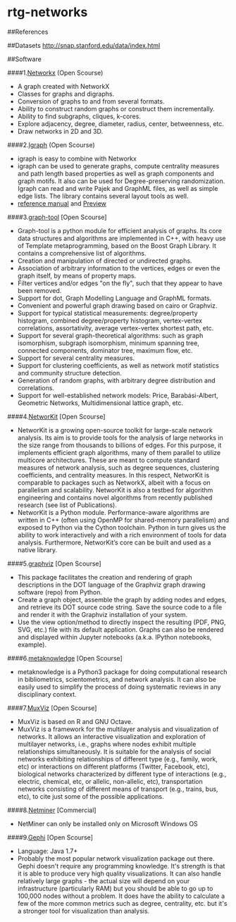 # rtg-networks

##References

##Datasets
http://snap.stanford.edu/data/index.html

##Software

####1.[Networkx](https://networkx.github.io/)
(Open Scourse)
- A graph created with NetworkX
- Classes for graphs and digraphs.
- Conversion of graphs to and from several formats.
- Ability to construct random graphs or construct them incrementally.
- Ability to find subgraphs, cliques, k-cores.
- Explore adjacency, degree, diameter, radius, center, betweenness, etc.
- Draw networks in 2D and 3D. 
  
####2.[Igraph](http://igraph.org/python/#startpy)
(Open Scourse)
- igraph is easy to combine with Networkx
- igraph can be used to generate graphs, compute centrality measures and path length based properties as well as graph components and graph motifs. It also can be used for Degree-preserving randomization. Igraph can read and write Pajek and GraphML files, as well as simple edge lists. The library contains several layout tools as well.
- [reference manual](http://igraph.org/c/doc/igraph-docs.pdf) and [Preview](http://www.necsi.edu/events/iccs6/papers/c1602a3c126ba822d0bc4293371c.pdf)

####3.[graph-tool](https://graph-tool.skewed.de/)
[Open Scourse]
- Graph-tool is a python module for efficient analysis of graphs. Its core data structures and algorithms are implemented in C++, with heavy use of Template metaprogramming, based on the Boost Graph Library. It contains a comprehensive list of algorithms.
- Creation and manipulation of directed or undirected graphs.
- Association of arbitrary information to the vertices, edges or even the graph itself, by means of property maps.
- Filter vertices and/or edges "on the fly", such that they appear to have been removed.
- Support for dot, Graph Modelling Language and GraphML formats.
- Convenient and powerful graph drawing based on cairo or Graphviz.
- Support for typical statistical measurements: degree/property histogram, combined degree/property histogram, vertex-vertex correlations, assortativity, average vertex-vertex shortest path, etc.
- Support for several graph-theoretical algorithms: such as graph isomorphism, subgraph isomorphism, minimum spanning tree, connected components, dominator tree, maximum flow, etc.
- Support for several centrality measures.
- Support for clustering coefficients, as well as network motif statistics and community structure detection.
- Generation of random graphs, with arbitrary degree distribution and correlations.
- Support for well-established network models: Price, Barabási-Albert, Geometric Networks, Multidimensional lattice graph, etc.
  
####4.[NetworKit](https://networkit.iti.kit.edu/get_started.html)
[Open Scourse]
- NetworKit is a growing open-source toolkit for large-scale network analysis. Its aim is to provide tools for the analysis of large networks in the size range from thousands to billions of edges. For this purpose, it implements efficient graph algorithms, many of them parallel to utilize multicore architectures. These are meant to compute standard measures of network analysis, such as degree sequences, clustering coefficients, and centrality measures. In this respect, NetworKit is comparable to packages such as NetworkX, albeit with a focus on parallelism and scalability. NetworKit is also a testbed for algorithm engineering and contains novel algorithms from recently published research (see list of Publications).
- NetworKit is a Python module. Performance-aware algorithms are written in C++ (often using OpenMP for shared-memory parallelism) and exposed to Python via the Cython toolchain. Python in turn gives us the ability to work interactively and with a rich environment of tools for data analysis. Furthermore, NetworKit’s core can be built and used as a native library.

####5.[graphviz](http://www.graphviz.org)
[Open Scourse]
- This package facilitates the creation and rendering of graph descriptions in the DOT language of the Graphviz graph drawing software (repo) from Python.
- Create a graph object, assemble the graph by adding nodes and edges, and retrieve its DOT source code string. Save the source code to a file and render it with the Graphviz installation of your system.
- Use the view option/method to directly inspect the resulting (PDF, PNG, SVG, etc.) file with its default application. Graphs can also be rendered and displayed within Jupyter notebooks (a.k.a. IPython notebooks, example).

####6.[metaknowledge](http://networkslab.org/metaknowledge/)
[Open Scourse]
- metaknowledge is a Python3 package for doing computational research in bibliometrics, scientometrics, and network analysis. It can also be easily used to simplify the process of doing systematic reviews in any disciplinary context.

####7.[MuxViz](http://muxviz.net/index.php)
[Open Scourse]
- MuxViz is based on R and GNU Octave.
- MuxViz is a framework for the multilayer analysis and visualization of networks. It allows an interactive visualization and exploration of multilayer networks, i.e., graphs where nodes exhibit multiple relationships simultaneously. It is suitable for the analysis of social networks exhibiting relationships of different type (e.g., family, work, etc) or interactions on different platforms (Twitter, Facebook, etc), biological networks characterized by different type of interactions (e.g., electric, chemical, etc, or allelic, non-allelic, etc), transportation networks consisting of different means of transport (e.g., trains, bus, etc), to cite just some of the possible applications.
  
####8.[Netminer](http://www.netminer.com/main/main-read.do)
[Commercial]
- NetMiner can only be installed only on Microsoft Windows OS

####9.[Gephi](https://gephi.org/features/)
[Open Scourse]
- Language: Java 1.7+
- Probably the most popular network visualization package out there. Gephi doesn't require any programming knowledge. It's strength is that it is able to produce very high quality visualizations. It can also handle relatively large graphs - the actual size will depend on your infrastructure (particularly RAM) but you should be able to go up to 100,000 nodes without a problem. It does have the ability to calculate a few of the more common metrics such as degree, centrality, etc. but it's a stronger tool for visualization than analysis. 
